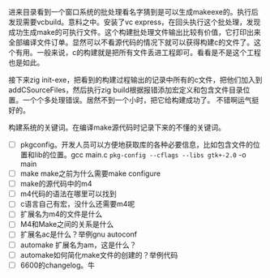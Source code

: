 进来目录看到一个窗口系统的批处理看名字猜到是可以生成makeexe的。执行后发现需要vcbuild。意料之中。安装了vc express，在回头执行这个批处理，发现成功生成make的可执行文件。这个构建批处理文件输出比较有价值，它打印出来全部编译文件订单。显然可以不看源代码的情况下就可以获得构建c的文件了。这个有用。一般来说，c的构建就是把所有文件丢进工程即可。看看是不是这个工程也是如此。

接下来zig init-exe，把看到的构建过程输出的记录中所有的c文件，把他们加入到
addCSourceFiles，然后执行zig build根据报错添加宏定义和包含文件目录位置。一个个多处理错误。居然不到一个小时，把它给构建成功了。
不错啊运气挺好的。

构建系统的关键词。在编译make源代码时记录下来的不懂的关键词。
- [ ] pkgconfig。开发人员可以方便地获取库的各种必要信息，比如包含文件的位置和lib的位置。gcc main.c `pkg-config --cflags --libs gtk+-2.0` -o main
- [ ] make make之前为什么需要make configure
- [ ] make的源代码中的m4
- [ ] m4代码的语法在哪里可以找到
- [ ] c语言自己有宏，没什么还需要m4呢
- [ ] 扩展名为m4的文件是什么
- [ ] M4和Make之间的关系是什么
- [ ] 扩展名ac是什么？举例gnu autoconf 
- [ ] automake 扩展名为am，这是什么？
- [ ] automake如何简化make文件的创建的？举例代码
- [ ] 6600的changelog。牛